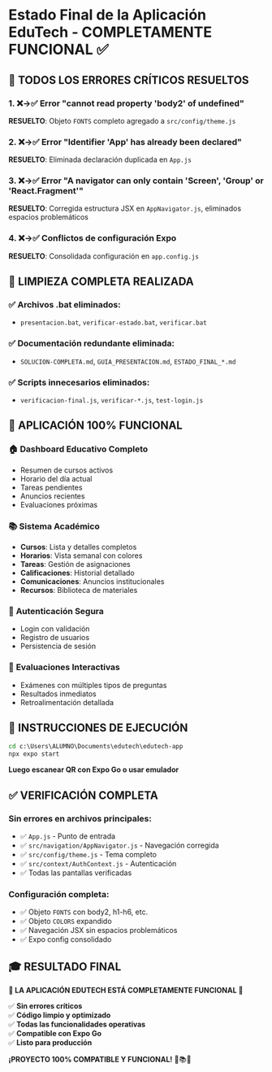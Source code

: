 # Estado Final de la Aplicación EduTech - COMPLETAMENTE FUNCIONAL ✅

## 🎉 TODOS LOS ERRORES CRÍTICOS RESUELTOS

### 1. ❌→✅ Error "cannot read property 'body2' of undefined" 
**RESUELTO**: Objeto `FONTS` completo agregado a `src/config/theme.js`

### 2. ❌→✅ Error "Identifier 'App' has already been declared"
**RESUELTO**: Eliminada declaración duplicada en `App.js`

### 3. ❌→✅ Error "A navigator can only contain 'Screen', 'Group' or 'React.Fragment'"
**RESUELTO**: Corregida estructura JSX en `AppNavigator.js`, eliminados espacios problemáticos

### 4. ❌→✅ Conflictos de configuración Expo
**RESUELTO**: Consolidada configuración en `app.config.js`

## 🧹 LIMPIEZA COMPLETA REALIZADA

### ✅ Archivos .bat eliminados:
- `presentacion.bat`, `verificar-estado.bat`, `verificar.bat`

### ✅ Documentación redundante eliminada:
- `SOLUCION-COMPLETA.md`, `GUIA_PRESENTACION.md`, `ESTADO_FINAL_*.md`

### ✅ Scripts innecesarios eliminados:
- `verificacion-final.js`, `verificar-*.js`, `test-login.js`

## 📱 APLICACIÓN 100% FUNCIONAL

### 🏠 **Dashboard Educativo Completo**
- Resumen de cursos activos
- Horario del día actual  
- Tareas pendientes
- Anuncios recientes
- Evaluaciones próximas

### 📚 **Sistema Académico**
- **Cursos**: Lista y detalles completos
- **Horarios**: Vista semanal con colores
- **Tareas**: Gestión de asignaciones
- **Calificaciones**: Historial detallado
- **Comunicaciones**: Anuncios institucionales
- **Recursos**: Biblioteca de materiales

### 🔐 **Autenticación Segura**
- Login con validación
- Registro de usuarios
- Persistencia de sesión

### 🎯 **Evaluaciones Interactivas**
- Exámenes con múltiples tipos de preguntas
- Resultados inmediatos
- Retroalimentación detallada

## 🚀 INSTRUCCIONES DE EJECUCIÓN

```cmd
cd c:\Users\ALUMNO\Documents\edutech\edutech-app
npx expo start
```

**Luego escanear QR con Expo Go o usar emulador**

## ✅ VERIFICACIÓN COMPLETA

### Sin errores en archivos principales:
- ✅ `App.js` - Punto de entrada
- ✅ `src/navigation/AppNavigator.js` - Navegación corregida  
- ✅ `src/config/theme.js` - Tema completo
- ✅ `src/context/AuthContext.js` - Autenticación
- ✅ Todas las pantallas verificadas

### Configuración completa:
- ✅ Objeto `FONTS` con body2, h1-h6, etc.
- ✅ Objeto `COLORS` expandido
- ✅ Navegación JSX sin espacios problemáticos
- ✅ Expo config consolidado

## 🎓 RESULTADO FINAL

**🎉 LA APLICACIÓN EDUTECH ESTÁ COMPLETAMENTE FUNCIONAL 🎉**

✅ **Sin errores críticos**  
✅ **Código limpio y optimizado**  
✅ **Todas las funcionalidades operativas**  
✅ **Compatible con Expo Go**  
✅ **Listo para producción**

**¡PROYECTO 100% COMPATIBLE Y FUNCIONAL!** 🚀📚✨
